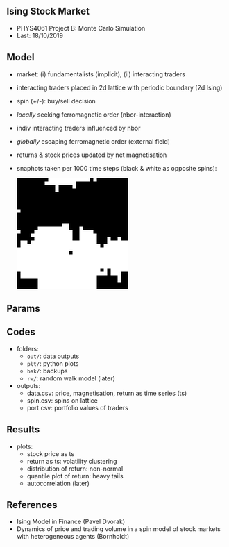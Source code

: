 ## Ising Stock Market

* PHYS4061 Project B: Monte Carlo Simulation
* Last: 18/10/2019

## Model

* market: (i) fundamentalists (implicit), (ii) interacting traders
* interacting traders placed in 2d lattice with periodic boundary (2d Ising)
* spin (+/-): buy/sell decision
* _locally_ seeking ferromagnetic order (nbor-interaction)
* indiv interacting traders influenced by nbor
* _globally_ escaping ferromagnetic order (external field)
* returns & stock prices updated by net magnetisation
* snaphots taken per 1000 time steps (black & white as opposite spins):

	![](ani.gif)

## Params

## Codes

* folders:
	- `out/`: data outputs
	- `plt/`: python plots
	- `bak/`: backups
	- `rw/`: random walk model (later)
* outputs:
	- data.csv: price, magnetisation, return as time series (ts)
	- spin.csv: spins on lattice
	- port.csv: portfolio values of traders

## Results

* plots:
	- stock price as ts
	- return as ts: volatility clustering
	- distribution of return: non-normal
	- quantile plot of return: heavy tails
	- autocorrelation (later)

## References

* Ising Model in Finance (Pavel Dvorak)
* Dynamics of price and trading volume in a spin model of stock markets with heterogeneous agents (Bornholdt)
